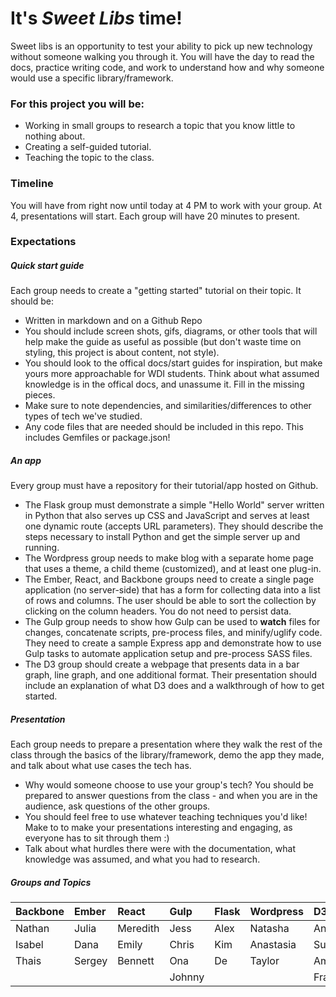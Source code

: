 # It's _Sweet Libs_ time!

Sweet libs is an opportunity to test your ability to pick up new technology without someone walking you through it. You will have the day to read the docs, practice writing code, and work to understand how and why someone would use a specific library/framework.

### For this project you will be:

* Working in small groups to research a topic that you know little to nothing about. 
* Creating a self-guided tutorial.
* Teaching the topic to the class.

### Timeline

You will have from right now until today at 4 PM to work with your group. At 4, presentations will start. Each group will have 20 minutes to present.

### Expectations

##### Quick start guide

Each group needs to create a "getting started" tutorial on their topic. It should be:

  - Written in markdown and on a Github Repo
  - You should include screen shots, gifs, diagrams, or other tools that will help make the guide as useful as possible (but don't waste time on styling, this project is about content, not style).
  - You should look to the offical docs/start guides for inspiration, but make yours more approachable for WDI students. Think about what assumed knowledge is in the offical docs, and unassume it. Fill in the missing pieces.
  - Make sure to note dependencies, and similarities/differences to other types of tech we've studied.
  - Any code files that are needed should be included in this repo. This includes Gemfiles or package.json!

##### An app

Every group must have a repository for their tutorial/app hosted on Github.

- The Flask group must demonstrate a simple "Hello World" server written in Python that also serves up CSS and JavaScript and serves at least one dynamic route (accepts URL parameters). They should describe the steps necessary to install Python and get the simple server up and running.
- The Wordpress group needs to make blog with a separate home page that uses a theme, a child theme (customized), and at least one plug-in.
- The Ember, React, and Backbone groups need to create a single page application (no server-side) that has a form for collecting data into a list of rows and columns. The user should be able to sort the collection by clicking on the column headers. You do not need to persist data.
- The Gulp group needs to show how Gulp can be used to **watch** files for changes, concatenate scripts, pre-process files, and minify/uglify code. They need to create a sample Express app and demonstrate how to use Gulp tasks to automate application setup and pre-process SASS files.
- The D3 group should create a webpage that presents data in a bar graph, line graph, and one additional format. Their presentation should include an explanation of what D3 does and a walkthrough of how to get started.

##### Presentation

Each group needs to prepare a presentation where they walk the rest of the class through the basics of the library/framework, demo the app they made, and talk about what use cases the tech has. 

- Why would someone choose to use your group's tech? You should be prepared to answer questions from the class - and when you are in the audience, ask questions of the other groups. 
- You should feel free to use whatever teaching techniques you'd like! Make to to make your presentations interesting and engaging, as everyone has to sit through them :)
- Talk about what hurdles there were with the documentation, what knowledge was assumed, and what you had to research.

##### Groups and Topics

|Backbone   |Ember    |React     |Gulp     |Flask      |Wordpress  |D3        |
|:--        |:--      |:--       |:--      |:--        |:--        |:--       |
| Nathan    | Julia   | Meredith | Jess    | Alex      | Natasha   | Anusha   |
| Isabel    | Dana    | Emily    | Chris   | Kim       | Anastasia | Suhyun   |
| Thais     | Sergey  | Bennett  | Ona     | De        | Taylor    | Amadeo   |
|           |         |          | Johnny  |           |           | Frances  |
